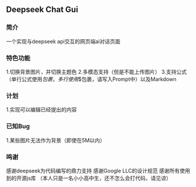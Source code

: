 ## Deepseek Chat Gui
### 简介
一个实现与deepseek api交互的网页端ai对话页面
### 特色功能
1.切换背景图片，并切换主题色
2.多模态支持（但是不能上传图片）
3.支持公式（单行公式使用$包裹，多行使用$$包裹，请写入Prompt中）以及Markdown
### 计划
1.实现可以编辑已经提出的内容
### 已知Bug
1.某些图片无法作为背景（即使在5M以内）
### 鸣谢
感谢deepseek为代码编写的鼎力支持
感谢Google LLC的设计规范
感谢所有使用到的开源js库
（本人只是一名小小高中生，还不怎么会打代码，请见谅）
